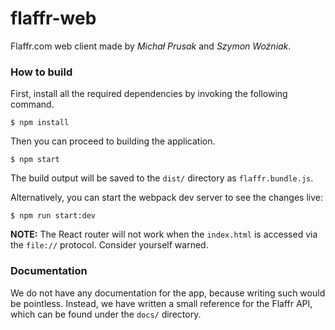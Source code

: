 # flaffr-web
Flaffr.com web client made by _Michał Prusak_ and _Szymon Woźniak_.

### How to build
First, install all the required dependencies by invoking the following command.
```
$ npm install
```
Then you can proceed to building the application.
```
$ npm start
```
The build output will be saved to the `dist/` directory as `flaffr.bundle.js`.

Alternatively, you can start the webpack dev server to see the changes live:
```
$ npm run start:dev
```

**NOTE:** The React router will not work when the `index.html` is accessed via the `file://` protocol. Consider yourself
 warned.

### Documentation
We do not have any documentation for the app, because writing such would be pointless.
Instead, we have written a small reference for the Flaffr API, which can be found under the `docs/` directory.
